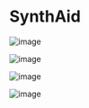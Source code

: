 # SynthAid

![image](https://github.com/user-attachments/assets/8a24721a-fabc-4b7b-aedd-dd92a35bf7c8)

![image](https://github.com/user-attachments/assets/1ab9bccf-5241-465f-8ab4-86fbabba13d7)

![image](https://github.com/user-attachments/assets/d6ef350c-cc00-4e54-a7fc-467110f7b96c)

![image](https://github.com/user-attachments/assets/2a19262d-c061-452a-8d92-4e2928c1729d)
